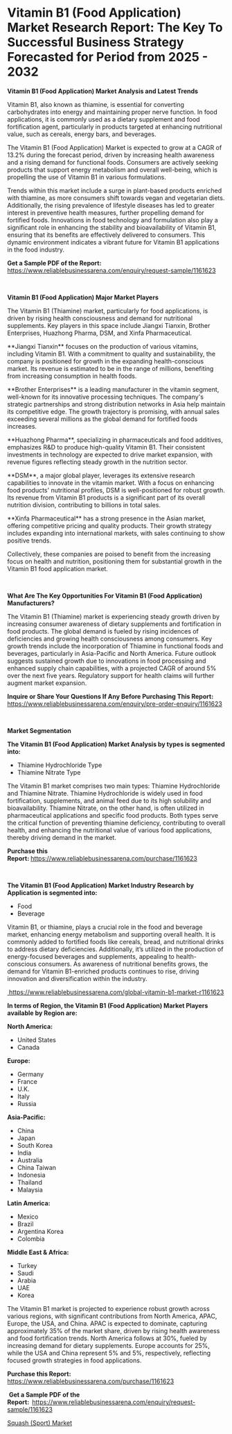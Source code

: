 <p><h1>Vitamin B1 (Food Application) Market Research Report: The Key To Successful Business Strategy Forecasted for Period from 2025 - 2032</h1></p><p><strong>Vitamin B1 (Food Application) Market Analysis and Latest Trends</strong></p>
<p><p>Vitamin B1, also known as thiamine, is essential for converting carbohydrates into energy and maintaining proper nerve function. In food applications, it is commonly used as a dietary supplement and food fortification agent, particularly in products targeted at enhancing nutritional value, such as cereals, energy bars, and beverages.</p><p>The Vitamin B1 (Food Application) Market is expected to grow at a CAGR of 13.2% during the forecast period, driven by increasing health awareness and a rising demand for functional foods. Consumers are actively seeking products that support energy metabolism and overall well-being, which is propelling the use of Vitamin B1 in various formulations. </p><p>Trends within this market include a surge in plant-based products enriched with thiamine, as more consumers shift towards vegan and vegetarian diets. Additionally, the rising prevalence of lifestyle diseases has led to greater interest in preventive health measures, further propelling demand for fortified foods. Innovations in food technology and formulation also play a significant role in enhancing the stability and bioavailability of Vitamin B1, ensuring that its benefits are effectively delivered to consumers. This dynamic environment indicates a vibrant future for Vitamin B1 applications in the food industry.</p></p>
<p><strong>Get a Sample PDF of the Report:&nbsp;</strong> <a href="https://www.reliablebusinessarena.com/enquiry/request-sample/1161623?utm_campaign=2269&utm_medium=2&utm_source=Github&utm_content=ia&utm_term=09022025&utm_id=vitamin-b1-food-application">https://www.reliablebusinessarena.com/enquiry/request-sample/1161623</a></p>
<p>&nbsp;</p>
<p><strong>Vitamin B1 (Food Application) Major Market Players</strong></p>
<p><p>The Vitamin B1 (Thiamine) market, particularly for food applications, is driven by rising health consciousness and demand for nutritional supplements. Key players in this space include Jiangxi Tianxin, Brother Enterprises, Huazhong Pharma, DSM, and Xinfa Pharmaceutical.</p><p>**Jiangxi Tianxin** focuses on the production of various vitamins, including Vitamin B1. With a commitment to quality and sustainability, the company is positioned for growth in the expanding health-conscious market. Its revenue is estimated to be in the range of millions, benefiting from increasing consumption in health foods.</p><p>**Brother Enterprises** is a leading manufacturer in the vitamin segment, well-known for its innovative processing techniques. The company's strategic partnerships and strong distribution networks in Asia help maintain its competitive edge. The growth trajectory is promising, with annual sales exceeding several millions as the global demand for fortified foods increases.</p><p>**Huazhong Pharma**, specializing in pharmaceuticals and food additives, emphasizes R&D to produce high-quality Vitamin B1. Their consistent investments in technology are expected to drive market expansion, with revenue figures reflecting steady growth in the nutrition sector.</p><p>**DSM**, a major global player, leverages its extensive research capabilities to innovate in the vitamin market. With a focus on enhancing food products' nutritional profiles, DSM is well-positioned for robust growth. Its revenue from Vitamin B1 products is a significant part of its overall nutrition division, contributing to billions in total sales.</p><p>**Xinfa Pharmaceutical** has a strong presence in the Asian market, offering competitive pricing and quality products. Their growth strategy includes expanding into international markets, with sales continuing to show positive trends.</p><p>Collectively, these companies are poised to benefit from the increasing focus on health and nutrition, positioning them for substantial growth in the Vitamin B1 food application market.</p></p>
<p>&nbsp;</p>
<p><strong>What Are The Key Opportunities For Vitamin B1 (Food Application) Manufacturers?</strong></p>
<p><p>The Vitamin B1 (Thiamine) market is experiencing steady growth driven by increasing consumer awareness of dietary supplements and fortification in food products. The global demand is fueled by rising incidences of deficiencies and growing health consciousness among consumers. Key growth trends include the incorporation of Thiamine in functional foods and beverages, particularly in Asia-Pacific and North America. Future outlook suggests sustained growth due to innovations in food processing and enhanced supply chain capabilities, with a projected CAGR of around 5% over the next five years. Regulatory support for health claims will further augment market expansion.</p></p>
<p><strong>Inquire or Share Your Questions If Any Before Purchasing This Report:</strong> <a href="https://www.reliablebusinessarena.com/enquiry/pre-order-enquiry/1161623?utm_campaign=2269&utm_medium=2&utm_source=Github&utm_content=ia&utm_term=09022025&utm_id=vitamin-b1-food-application">https://www.reliablebusinessarena.com/enquiry/pre-order-enquiry/1161623</a></p>
<p>&nbsp;</p>
<p><strong>Market Segmentation</strong></p>
<p><strong>The Vitamin B1 (Food Application) Market Analysis by types is segmented into:</strong></p>
<p><ul><li>Thiamine Hydrochloride Type</li><li>Thiamine Nitrate Type</li></ul></p>
<p><p>The Vitamin B1 market comprises two main types: Thiamine Hydrochloride and Thiamine Nitrate. Thiamine Hydrochloride is widely used in food fortification, supplements, and animal feed due to its high solubility and bioavailability. Thiamine Nitrate, on the other hand, is often utilized in pharmaceutical applications and specific food products. Both types serve the critical function of preventing thiamine deficiency, contributing to overall health, and enhancing the nutritional value of various food applications, thereby driving demand in the market.</p></p>
<p><strong>Purchase this Report:&nbsp;</strong><a href="https://www.reliablebusinessarena.com/purchase/1161623?utm_campaign=2269&utm_medium=2&utm_source=Github&utm_content=ia&utm_term=09022025&utm_id=vitamin-b1-food-application">https://www.reliablebusinessarena.com/purchase/1161623</a></p>
<p>&nbsp;</p>
<p><strong>The Vitamin B1 (Food Application) Market Industry Research by Application is segmented into:</strong></p>
<p><ul><li>Food</li><li>Beverage</li></ul></p>
<p><p>Vitamin B1, or thiamine, plays a crucial role in the food and beverage market, enhancing energy metabolism and supporting overall health. It is commonly added to fortified foods like cereals, bread, and nutritional drinks to address dietary deficiencies. Additionally, it’s utilized in the production of energy-focused beverages and supplements, appealing to health-conscious consumers. As awareness of nutritional benefits grows, the demand for Vitamin B1-enriched products continues to rise, driving innovation and diversification within the industry.</p></p>
<p><a href="https://www.reliablebusinessarena.com/global-vitamin-b1-market-r1161623?utm_campaign=2269&utm_medium=2&utm_source=Github&utm_content=ia&utm_term=09022025&utm_id=vitamin-b1-food-application">&nbsp;https://www.reliablebusinessarena.com/global-vitamin-b1-market-r1161623</a></p>
<p><strong>In terms of Region, the Vitamin B1 (Food Application) Market Players available by Region are:</strong></p>
<p>
    <p> <strong> North America: </strong>
        <ul>
            <li>United States</li>
            <li>Canada</li>
        </ul>
        </p> 
    <p> <strong> Europe: </strong>
        <ul>
            <li>Germany</li>
            <li>France</li>
            <li>U.K.</li>
            <li>Italy</li>
            <li>Russia</li>
        </ul>
        </p> 
    <p> <strong> Asia-Pacific: </strong>
        <ul>
            <li>China</li>
            <li>Japan</li>
            <li>South Korea</li>
            <li>India</li>
            <li>Australia</li>
            <li>China Taiwan</li>
            <li>Indonesia</li>
            <li>Thailand</li>
            <li>Malaysia</li>
        </ul>
        </p> 
    <p> <strong> Latin America: </strong>
        <ul>
            <li>Mexico</li>
            <li>Brazil</li>
            <li>Argentina Korea</li>
            <li>Colombia</li>
        </ul>
        </p> 
    <p> <strong> Middle East & Africa: </strong>
        <ul>
            <li>Turkey</li>
            <li>Saudi</li>
            <li>Arabia</li>
            <li>UAE</li>
            <li>Korea</li>
        </ul>
    </p>
    </p>
<p><p>The Vitamin B1 market is projected to experience robust growth across various regions, with significant contributions from North America, APAC, Europe, the USA, and China. APAC is expected to dominate, capturing approximately 35% of the market share, driven by rising health awareness and food fortification trends. North America follows at 30%, fueled by increasing demand for dietary supplements. Europe accounts for 25%, while the USA and China represent 5% and 5%, respectively, reflecting focused growth strategies in food applications.</p></p>
<p><strong>Purchase this Report: </strong><a href="https://www.reliablebusinessarena.com/purchase/1161623?utm_campaign=2269&utm_medium=2&utm_source=Github&utm_content=ia&utm_term=09022025&utm_id=vitamin-b1-food-application">https://www.reliablebusinessarena.com/purchase/1161623</a></p>
<p>&nbsp;<strong>Get a Sample PDF of the Report:&nbsp;&nbsp;</strong><a href="https://www.reliablebusinessarena.com/enquiry/request-sample/1161623?utm_campaign=2269&utm_medium=2&utm_source=Github&utm_content=ia&utm_term=09022025&utm_id=vitamin-b1-food-application">https://www.reliablebusinessarena.com/enquiry/request-sample/1161623</a></p>
<p><strong></strong></p>
<p><p><a href="https://github.com/alberthagorsuch/Market-Research-Report-List-1/blob/main/squash-sport-market.md?utm_campaign=2269&utm_medium=2&utm_source=Github&utm_content=ia&utm_term=09022025&utm_id=vitamin-b1-food-application">Squash (Sport) Market</a></p></p>